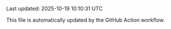 Last updated: 2025-10-19 10:10:31 UTC

This file is automatically updated by the GitHub Action workflow.
